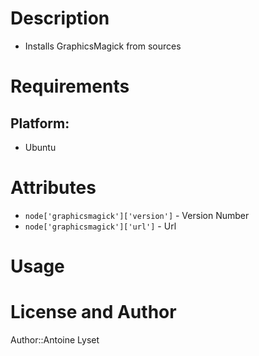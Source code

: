 Description
===========

* Installs GraphicsMagick from sources

Requirements
============

## Platform:

* Ubuntu

Attributes
==========

* `node['graphicsmagick']['version']` - Version Number 
* `node['graphicsmagick']['url']`     - Url 

Usage
=====

License and Author
==================

Author::Antoine Lyset
